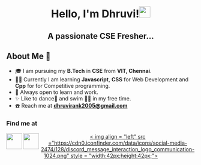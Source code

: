 <h1 align = "center">Hello, I'm Dhruvi!<img src = "https://media.tenor.com/SNL9_xhZl9oAAAAj/waving-hand-joypixels.gif" width = "30px" height = "30px"></h1>

<h2 align = "center">A passionate CSE Fresher...</h2>

<h2 align = "left"> About Me 🐼	</h2>

- 🎓 I am pursuing my **B.Tech** in **CSE** from **VIT, Chennai**.
- 👩‍💻 Currently I am learning **Javascript**, **CSS** for Web Development and **Cpp** for for Competitive programming.
- 🤝 Always open to learn and work.
- ✨ Like to dance💃 and swim 🏊‍♀️ in my free time.
- ☎️ Reach me at **dhruvirank2005@gmail.com**

<h3 align = "left"> Find me at </h3>
<p align = "center">
  <a href = "https://www.linkedin.com/in/dhruvi-rank-a38876253/"><img align = "left" src = "https://cdn2.iconfinder.com/data/icons/social-media-2285/512/1_Linkedin_unofficial_colored_svg-1024.png" style = "width:42px;height:42px;"></a>
  <a href = "https://instagram.com/dhruvi_rank?igshid=ZGUzMzM3NWJiOQ=="><img  align = "left" src = "https://cdn2.iconfinder.com/data/icons/social-media-2285/512/1_Instagram_colored_svg_1-1024.png" style = "width:42px;height:42px;"></a>
   <a href ="https://instagram.com/dhruvi_rank?igshid=ZGUzMzM3NWJiOQ==" >< img align = "left" src ="https://cdn0.iconfinder.com/data/icons/social-media-2474/128/discord_message_interaction_logo_communication-1024.png" style = "width:42px;height:42px;"></a>
 
  </p>
  </h3>
